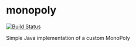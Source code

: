 # monopoly
[![Build Status](https://travis-ci.org/hlisdero/monopoly.svg?branch=master)](https://travis-ci.org/hlisdero/monopoly)

Simple Java implementation of a custom MonoPoly
